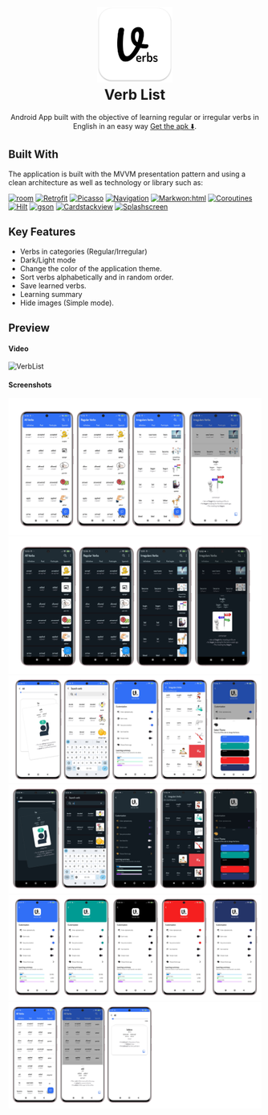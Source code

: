 
<h1 align="center">
  <br>
  <img src="screen/icon_verbs_list.svg" alt="Markdownify" width="150">
  <br>
  Verb List
  <br>
</h1>

<p align="center">Android App built with the objective of learning regular or irregular verbs in English in an easy way
 <a href="https://github.com/EduardoAlonso73/listVerbs/releases/download/v1.0.0/VerbList.apk">Get the apk ⬇️</a>.</h4>


## Built With

The application is built with the MVVM presentation pattern and using a clean architecture as well as technology or library such as:

[![room](https://img.shields.io/badge/Room-2.6.1-blueviolet?&logoColor=while&style=flat-square)](https://developer.android.com/jetpack/androidx/releases/room) [![Retrofit](https://img.shields.io/badge/Retrofit-2.9.0-brightgreen?&logoColor=while&style=flat-square)](https://square.github.io/retrofit/) [![Picasso](https://img.shields.io/badge/Picasso-2.71828-orange?&logoColor=while&style=flat-square)](https://square.github.io/picasso/) [![Navigation](https://img.shields.io/badge/Navigation-2.7.7-blue?&logoColor=while&style=flat-square)](https://developer.android.com/guide/navigation?hl=es-419) [![Markwon:html](https://img.shields.io/badge/Markwon:html-4.6.2-brightgreen?&logoColor=while&style=flat-square)](https://github.com/noties/Markwon) [![Coroutines](https://img.shields.io/badge/Coroutines-1.8.0-green?&logoColor=while&style=flat-square)](https://github.com/Kotlin/kotlinx.coroutines) [![Hilt](https://img.shields.io/badge/Hilt-2.50-blueviolet?&logoColor=while&style=flat-square)](https://developer.android.com/training/dependency-injection/hilt-android?hl=es-419) [![gson](https://img.shields.io/badge/Gson-2.9.0-orange?&logoColor=while&style=flat-square)](https://github.com/google/gson) [![Cardstackview](https://img.shields.io/badge/CardstackView-v2.3.4-blue?&logoColor=while&style=flat-square)](https://github.com/yuyakaido/CardStackView) [![Splashscreen](https://img.shields.io/badge/Splashscreen-1.0.1-brightgreen?&logoColor=while&style=flat-square)](https://developer.android.com/develop/ui/views/launch/splash-screen?hl=es-419)

## Key Features

* Verbs in categories (Regular/Irregular) 
* Dark/Light mode
* Change the color of the application theme.
* Sort verbs alphabetically and in random order.
* Save learned verbs.
* Learning summary
* Hide images (Simple mode).

## Preview

#### Video
<img src="screen/preview_verb_list_app.gif" alt="VerbList" width="300">

#### Screenshots
<img src="screen/preview1.jpg" alt="VerbList">
<img src="screen/preview2.jpg" alt="VerbList">
<img src="screen/preview3.jpg" alt="VerbList">
<img src="screen/preview4.jpg" alt="VerbList">
<img src="screen/preview5.jpg" alt="VerbList">
<img src="screen/preview6.jpg" alt="VerbList">


